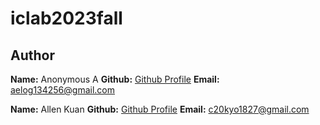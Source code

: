 # iclab2023fall

## Author
**Name:** Anonymous A
**Github:** [Github Profile](https://github.com/aelog134256)
**Email:** aelog134256@gmail.com

**Name:** Allen Kuan
**Github:** [Github Profile](https://github.com/c20kyo1827/)
**Email:** c20kyo1827@gmail.com
